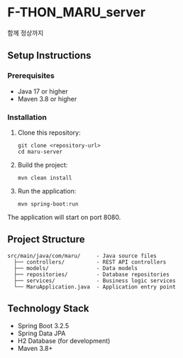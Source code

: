 # F-THON_MARU_server

함께 정상까지

## Setup Instructions

### Prerequisites

- Java 17 or higher
- Maven 3.8 or higher

### Installation

1. Clone this repository:

   ```
   git clone <repository-url>
   cd maru-server
   ```

2. Build the project:

   ```
   mvn clean install
   ```

3. Run the application:
   ```
   mvn spring-boot:run
   ```

The application will start on port 8080.

## Project Structure

```
src/main/java/com/maru/     - Java source files
  ├── controllers/          - REST API controllers
  ├── models/               - Data models
  ├── repositories/         - Database repositories
  ├── services/             - Business logic services
  └── MaruApplication.java  - Application entry point
```

## Technology Stack

- Spring Boot 3.2.5
- Spring Data JPA
- H2 Database (for development)
- Maven 3.8+

